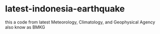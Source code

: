 # latest-indonesia-earthquake
this a code from latest Meteorology, Climatology, and Geophysical Agency also know as BMKG
